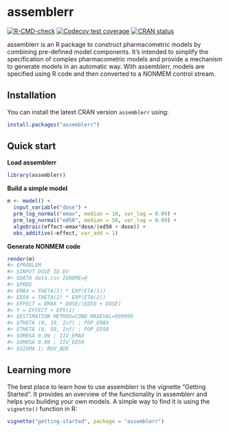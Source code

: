 
<!-- README.md is generated from README.Rmd. Please edit that file -->

# assemblerr

<!-- badges: start -->

[![R-CMD-check](https://github.com/UUPharmacometrics/assemblerr/workflows/R-CMD-check/badge.svg)](https://github.com/UUPharmacometrics/assemblerr/actions)
[![Codecov test
coverage](https://codecov.io/gh/UUPharmacometrics/assemblerr/branch/master/graph/badge.svg)](https://app.codecov.io/gh/UUPharmacometrics/assemblerr?branch=master)
[![CRAN
status](https://www.r-pkg.org/badges/version/assemblerr)](https://CRAN.R-project.org/package=assemblerr)
<!-- badges: end -->

assemblerr is an R package to construct pharmacometric models by
combining pre-defined model components. It’s intended to simplify the
specification of complex pharmacometric models and provide a mechanism
to generate models in an automatic way. With assemblerr, models are
specified using R code and then converted to a NONMEM control stream.

## Installation

You can install the latest CRAN version `assemblerr` using:

``` r
install.packages("assemblerr")
```

## Quick start

**Load assemblerr**

``` r
library(assemblerr)
```

**Build a simple model**

``` r
m <- model() +
  input_variable("dose") +
  prm_log_normal("emax", median = 10, var_log = 0.09) +
  prm_log_normal("ed50", median = 50, var_log = 0.09) +
  algebraic(effect~emax*dose/(ed50 + dose)) +
  obs_additive(~effect, var_add = 1)
```

**Generate NONMEM code**

``` r
render(m) 
#> $PROBLEM
#> $INPUT DOSE ID DV
#> $DATA data.csv IGNORE=@
#> $PRED
#> EMAX = THETA(1) * EXP(ETA(1))
#> ED50 = THETA(2) * EXP(ETA(2))
#> EFFECT = EMAX * DOSE/(ED50 + DOSE)
#> Y = EFFECT + EPS(1)
#> $ESTIMATION METHOD=COND MAXEVAL=999999 
#> $THETA (0, 10, Inf) ; POP_EMAX
#> $THETA (0, 50, Inf) ; POP_ED50
#> $OMEGA 0.09 ; IIV_EMAX
#> $OMEGA 0.09 ; IIV_ED50
#> $SIGMA 1; RUV_ADD
```

## Learning more

The best place to learn how to use assemblerr is the vignette “Getting
Started”. It provides an overview of the functionality in assemblerr and
helps you building your own models. A simple way to find it is using the
`vignette()` function in R:

``` r
vignette("getting-started", package = "assemblerr")
```
